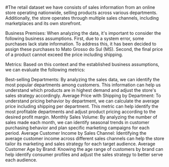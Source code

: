 #The retail dataset we have consists of sales information from an online store operating nationwide, selling products across various departments. Additionally, the store operates through multiple sales channels, including marketplaces and its own storefront.

Business Premises: When analyzing the data, it's important to consider the following business assumptions. First, due to a system error, some purchases lack state information. To address this, it has been decided to assign these purchases to Mato Grosso do Sul (MS). Second, the final price of a product cannot exceed the price including shipping.

Metrics: Based on this context and the established business assumptions, we can evaluate the following metrics:

Best-selling Departments: By analyzing the sales data, we can identify the most popular departments among customers. This information can help us understand which products are in highest demand and adjust the store's sales strategy accordingly.
Average Price with Shipping by Department: To understand pricing behavior by department, we can calculate the average price including shipping per department. This metric can help identify the most profitable departments and adjust product pricing according to the desired profit margin.
Monthly Sales Volume: By analyzing the number of sales made each month, we can identify seasonal trends in customer purchasing behavior and plan specific marketing campaigns for each period.
Average Customer Income by Sales Channel: Identifying the average customer income across different sales channels can help the store tailor its marketing and sales strategy for each target audience.
Average Customer Age by Brand: Knowing the age range of customers by brand can help identify consumer profiles and adjust the sales strategy to better serve each audience.
